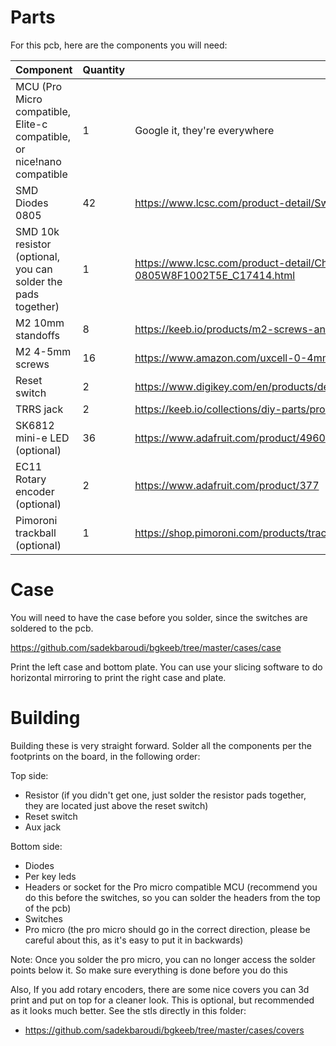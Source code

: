 # Parts

For this pcb, here are the components you will need:

| Component   | Quantity    | Link |
| ----------- | ----------- | ------------ |
| MCU (Pro Micro compatible, Elite-c compatible, or nice!nano compatible     | 1       | Google it, they're everywhere |
| SMD Diodes 0805   | 42       | https://www.lcsc.com/product-detail/Switching-Diode_TWGMC-1N4148W_C727110.html |
| SMD 10k resistor (optional, you can solder the pads together)   | 1       | https://www.lcsc.com/product-detail/Chip-Resistor-Surface-Mount_UNI-ROYAL-Uniroyal-Elec-0805W8F1002T5E_C17414.html |
| M2 10mm standoffs | 8 | https://keeb.io/products/m2-screws-and-standoffs?variant=47432051590 |
| M2 4-5mm screws | 16 | https://www.amazon.com/uxcell-0-4mm-Stainless-Socket-DIN912/dp/B01M5DVE9R |
| Reset switch | 2 | https://www.digikey.com/en/products/detail/c&k/PTS526%2520SM15%2520SMTR2%2520LFS/10056633 |
| TRRS jack | 2 | https://keeb.io/collections/diy-parts/products/trrs-jack-3-5mm |
| SK6812 mini-e LED (optional)   | 36       | https://www.adafruit.com/product/4960 |
| EC11 Rotary encoder (optional)   | 2       | https://www.adafruit.com/product/377 |
| Pimoroni trackball (optional) | 1 | https://shop.pimoroni.com/products/trackball-breakout |

# Case

You will need to have the case before you solder, since the switches are soldered to the pcb.

https://github.com/sadekbaroudi/bgkeeb/tree/master/cases/case

Print the left case and bottom plate. You can use your slicing software to do horizontal mirroring to print the right case and plate.

# Building

Building these is very straight forward. Solder all the components per the footprints on the board, in the following order:

Top side:
* Resistor (if you didn't get one, just solder the resistor pads together, they are located just above the reset switch)
* Reset switch
* Aux jack

Bottom side:
* Diodes
* Per key leds
* Headers or socket for the Pro micro compatible MCU (recommend you do this before the switches, so you can solder the headers from the top of the pcb)
* Switches
* Pro micro (the pro micro should go in the correct direction, please be careful about this, as it's easy to put it in backwards)

Note: Once you solder the pro micro, you can no longer access the solder points below it. So make sure everything is done before you do this

Also, If you add rotary encoders, there are some nice covers you can 3d print and put on top for a cleaner look. This is optional, but recommended as it looks much better. See the stls directly in this folder:
* https://github.com/sadekbaroudi/bgkeeb/tree/master/cases/covers

